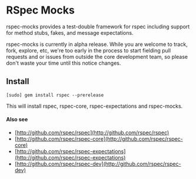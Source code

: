 # RSpec Mocks

rspec-mocks provides a test-double framework for rspec including support
for method stubs, fakes, and message expectations.

rspec-mocks is currently in alpha release. While you are welcome to
track, fork, explore, etc, we're too early in the process to start fielding
pull requests and or issues from outside the core development team, so please
don't waste your time until this notice changes.

## Install

    [sudo] gem install rspec --prerelease

This will install rspec, rspec-core, rspec-expectations and rspec-mocks.


#### Also see

* [http://github.com/rspec/rspec](http://github.com/rspec/rspec)
* [http://github.com/rspec/rspec-core](http://github.com/rspec/rspec-core)
* [http://github.com/rspec/rspec-expectations](http://github.com/rspec/rspec-expectations)
* [http://github.com/rspec/rspec-dev](http://github.com/rspec/rspec-dev)


